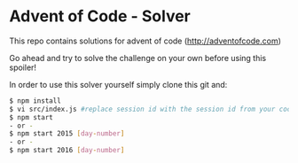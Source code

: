 # Advent of Code - Solver

This repo contains solutions for advent of code (http://adventofcode.com)

Go ahead and try to solve the challenge on your own before using this spoiler!

In order to use this solver yourself simply clone this git and:

```sh
$ npm install
$ vi src/index.js #replace session id with the session id from your cookie
$ npm start
- or -
$ npm start 2015 [day-number]
- or -
$ npm start 2016 [day-number]
```
